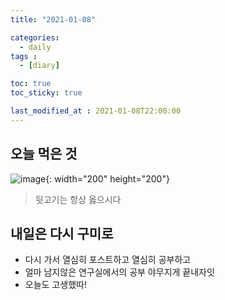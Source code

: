 ```yaml
---
title: "2021-01-08"

categories:
  - daily
tags :
  - [diary]

toc: true
toc_sticky: true

last_modified_at : 2021-01-08T22:00:00
---
```


## 오늘 먹은 것
![image](https://user-images.githubusercontent.com/37994634/104018964-09081600-51fe-11eb-9132-a2ed1c15cc4c.png){: width="200" height="200"}

> 뒷고기는 항상 옳으시다

## 내일은 다시 구미로
- 다시 가서 열심히 포스트하고 열심히 공부하고
- 얼마 남지않은 연구실에서의 공부 야무지게 끝내자잇
- 오늘도 고생했따!